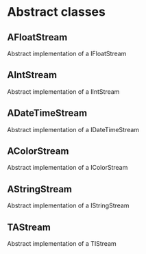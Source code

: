 # Abstract classes

## AFloatStream

Abstract implementation of a IFloatStream

## AIntStream

Abstract implementation of a IIntStream

## ADateTimeStream

Abstract implementation of a IDateTimeStream

## AColorStream

Abstract implementation of a IColorStream

## AStringStream

Abstract implementation of a IStringStream

## TAStream

Abstract implementation of a TIStream
